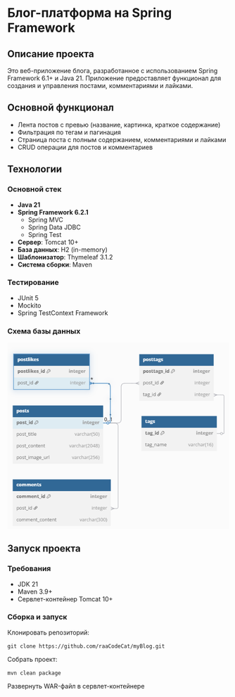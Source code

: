 # Блог-платформа на Spring Framework

## Описание проекта

Это веб-приложение блога, разработанное с использованием Spring Framework 6.1+ и Java 21. Приложение предоставляет функционал для создания и управления постами, комментариями и лайками.

## Основной функционал

- Лента постов с превью (название, картинка, краткое содержание)
- Фильтрация по тегам и пагинация
- Страница поста с полным содержанием, комментариями и лайками
- CRUD операции для постов и комментариев

## Технологии

### Основной стек
- **Java 21**
- **Spring Framework 6.2.1**
    - Spring MVC
    - Spring Data JDBC
    - Spring Test
- **Сервер**: Tomcat 10+
- **База данных**: H2 (in-memory)
- **Шаблонизатор**: Thymeleaf 3.1.2
- **Система сборки**: Maven

### Тестирование
- JUnit 5
- Mockito
- Spring TestContext Framework

### Схема базы данных
![img.png](data_base_scheme.png)

## Запуск проекта

### Требования
- JDK 21
- Maven 3.9+
- Сервлет-контейнер Tomcat 10+

### Сборка и запуск
Клонировать репозиторий:
```
git clone https://github.com/raaCodeCat/myBlog.git
```

Собрать проект:
```
mvn clean package
```

Развернуть WAR-файл в сервлет-контейнере